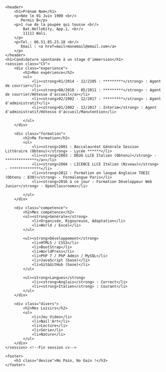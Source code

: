 <!DOCTYPE HTML>
<html>

<head>
    <meta charset="utf-8" />
    <title>CV Clélia Dauptain</title>
</head>

<body style="background:url('../cv_stage/fond_cv.jpg') no-repeat;">

    <header>
        <h1>Prénom Nom</h1>
        <p>Née le 01 Juin 1900 <br/>
           Permis B</p> 
        <p>1 rue de la poupée qui tousse <br/>
            Bat.HelloKity, App.1, <br/>
            11111 Wali.
        </p>
        <p>Tel.: 06.51.85.23.18 <br/>
           Email : <a href=mail>monemail@email.com</a>
        </p>
    </header>
    <h1>Candidature spontanée à un stage d'immersion</h1>
    <session class="CV">
        <div class="experience">
            <h2>Mon expérience</h2>
            <ul>
                <li><strong>01/2014 - 12/2105 : *********</strong> : Agent de courrier</li>
                <li><strong>08/2010 - 05/2011 : *********</strong> : Agent de courrier/Hôtesse d'accueil</a></li>
                <li><strong>02/2002 - 12/2017 : *********</strong> : Agent d'administratif</li>
                <li><strong>01/2002 - 12/2017 : Interim</strong> : Agent d'administratif/Hôtesse d'accueil/Manutention</li>
                
            </ul>
        </div>

        <div class="formation">
            <h2>Ma Formation</h2>
            <ul>
                <li><strong>2001 : Baccalauréat Générale Session Littéraire (Obtenu)</strong> - Lycée ******</li>
                <li><strong>2003 : DEUG LLCE Italien (Obtenu)</strong> - **************</a></li>
                <li><strong>2004 : LICENCE LLCE Italien (Niveau)</strong> - **************</li>
                <li><strong>2012 : Formation en langue Anglaise TOEIC (Obtenu : 830)</strong> - Formalangue Paris</li>
                <li><strong>2016 à ce jour : Formation Développeur Web Junior</strong> - OpenClassrooms</li>
                
            </ul>
        </div>

        <div class="competence">
            <h2>Mes compétence</h2>
            <ul><strong>Générale</strong>
                <li>Organisée, Rigoureuse, Adaptation</li>
                <li>World / Excel</li>
            </ul>

            <ul><strong>Développement</strong>
                <li>HTML5 / CSS3</li>
                <li>BootStrap</li>
                <li>WorldPress</li>
                <li>PhP 7 / PhP Admin / MySQL</li>
                <li>JavaScript (base)</li>
                <li>Git&GitHub (base)</li>
            </ul>

            <ul><strong>Langues</strong>
                <li><strong>Anglais</strong> : Correct</li>
                <li><strong>Italien</strong> : Courant</li>
            </ul>
        </div>

        <div class="divers">
            <h2>Mes Loisirs</h2>
            <ul>
                <li>Jeu Video</li>
                <li>Nail'Art</li>
                <li>Lecture</li>
                <li>Série</li>
                <li>Nature</li>
            </ul>
        </div>
    </session> <!--Fin session cv-->

    <footer>
        <h3 class="devise">No Pain, No Gain !</h3>
    </footer>

</body>
</html>
